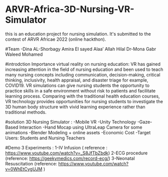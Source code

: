 # ARVR-Africa-3D-Nursing-VR-Simulator
this is an education project for nursing simulation. It's submitted to the contest of ARVR Africae 2022 (online hackthon).

#Team
-Dina AL-Shorbagy
Amira El sayed
Alaa’ Allah Hilal
Dr-Mona Gabr
Waleed Mohamed


#introdction
Importance virtual reality on nursing education: VR has gained increasing attention in the field of nursing education and been used to teach many nursing concepts including communication, decision-making, critical thinking, inclusivity, health appraisal, and disaster triage for example, COVID19. 
VR simulations can give nursing students the opportunity to practice skills in a safe environment without risk to patients and facilitate learning process.
 Comparing with the traditional health education courses, VR technology provides opportunities for nursing students to investigate the 3D human body structure with vivid learning experience rather than traditional methods.
 
#solution
3D Nursing Simulator :
-Mobile VR
-Unity Technology
-Gaze-Based Interaction
-Hand Mocap using UltraLeap Camera for some animations
-Blender Modeling + online assets
-Economic Cost 
-Target Users: Students and Nursing Teachers

#Demo
3 Experiments :
1-IV Infusion ( reference : https://www.youtube.com/watch?v=_S8JfTbZbdk)
2-ECG procedure (reference: https://geekymedics.com/record-ecg/)
3-Neonatal Resuscitation (reference: https://www.youtube.com/watch?v=0WhEtCygUJM )
 
